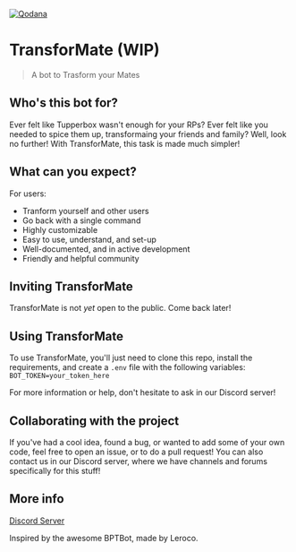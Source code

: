 [![Qodana](https://github.com/dorythecat/TransforMate/actions/workflows/code_quality.yml/badge.svg)](https://github.com/dorythecat/TransforMate/actions/workflows/code_quality.yml)

# TransforMate (WIP)
> A bot to Trasform your Mates

## Who's this bot for?
Ever felt like Tupperbox wasn't enough for your RPs? Ever felt like you needed to spice them up, transformaing your
friends and family? Well, look no further! With TransforMate, this task is made much simpler!

## What can you expect?
For users:
- Tranform yourself and other users
- Go back with a single command
- Highly customizable
- Easy to use, understand, and set-up
- Well-documented, and in active development
- Friendly and helpful community

## Inviting TransforMate
TransforMate is not *yet* open to the public. Come back later!

## Using TransforMate
To use TransforMate, you'll just need to clone this repo, install the requirements,
and create a `.env` file with the following variables:
```BOT_TOKEN=your_token_here```

For more information or help, don't hesitate to ask in our Discord server!

## Collaborating with the project
If you've had a cool idea, found a bug, or wanted to add some of your own code, 
feel free to open an issue, or to do a pull request! You can also contact us in our
Discord server, where we have channels and forums specifically for this stuff!

## More info
[Discord Server](https://discord.gg/uGjWk2SRf6)

Inspired by the awesome BPTBot, made by Leroco.
